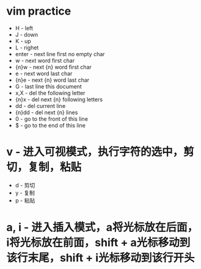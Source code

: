 # vim practice
- H - left 
- J - down
- K - up
- L - righet
- enter - next line first no empty char
- w - next word first char
- {n}w - next {n} word first char
- e - next word last char
- {n}e - next {n} word last char
- G - last line this document
- x,X - del the following letter
- {n}x - del next {n} following letters
- dd - del current line
- {n}dd - del next {n} lines
- 0 - go to the front of this line
- $ - go to the end of this line 

# v - 进入可视模式，执行字符的选中，剪切，复制，粘贴
- d - 剪切
- y - 复制
- p - 粘贴

# a, i - 进入插入模式，a将光标放在后面，i将光标放在前面，shift + a光标移动到该行末尾，shift + i光标移动到该行开头
